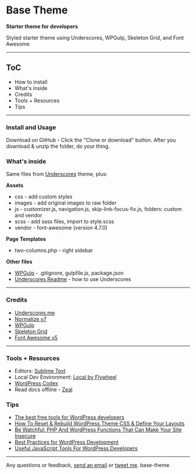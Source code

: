 # Base Theme

**Starter theme for developers**

Styled starter theme using Underscores, WPGulp, Skeleton Grid, and Font Awesome

* * *

## ToC

*   How to install 
* 	What's inside
*   Credits
*   Tools + Resources
* 	Tips

* * *

### Install and Usage

Download on GitHub - Click the "Clone or download" button. 
After you download & unzip the folder, do your thing.


### What's inside

Same files from [Underscores](http://underscores.me) theme, plus:

**Assets**

- css - add custom styles
- images - add original images to raw folder
- js - customizer.js, navigation.js, skip-link-focus-fix.js, folders: custom and vendor
- scss - add sass files, import to style.scss
- vendor - font-awesome (version 4.7.0)

**Page Templates**

- two-columns.php - right sidebar

**Other files**

- [WPGulp](https://github.com/ahmadawais/WPGulp) - .gitignore, gulpfile.js, package.json
- [Underscores Readme](https://github.com/Automattic/_s/blob/master/README.md) - how to use Underscores

* * *

### Credits

- [Underscores.me](http://underscores.me)
- [Normalize v7](https://github.com/necolas/normalize.css)
- [WPGulp](https://github.com/ahmadawais/WPGulp)
- [Skeleton Grid](http://getskeleton.com)
- [Font Awesome v5](https://github.com/FortAwesome/Font-Awesome)

* * *

### Tools + Resources

- Editors: [Sublime Text](https://www.sublimetext.com/)
- Local Dev Environment: [Local by Flywheel](http://local.getflywheel.com)  
- [WordPress Codex](https://codex.wordpress.org/)
- Read docs offline - [Zeal](https://zealdocs.org)

### Tips

- [The best free tools for WordPress developers](https://getflywheel.com/layout/the-best-free-tools-for-wordpress-developers/)
- [How To Reset & Rebuild WordPress Theme CSS & Define Your Layouts](https://themeshaper.com/2012/11/12/how-to-reset-rebuild-wordpress-theme-css-define-your-layouts/)
- [Be Watchful: PHP And WordPress Functions That Can Make Your Site Insecure](https://www.smashingmagazine.com/2018/01/php-wordpress-functions-site-insecure/)
- [Best Practices for WordPress Development](https://torquemag.io/2014/08/best-practices-wordpress-theme-development/)
- [Useful JavaScript Tools For WordPress Developers](https://neliosoftware.com/blog/useful-javascript-tools-for-wordpress-developers)

* * *

Any questions or feedback, [send an email](mailto:marjory@msguery.com) or [tweet me](http://twitter.com/msguery).
base-theme
